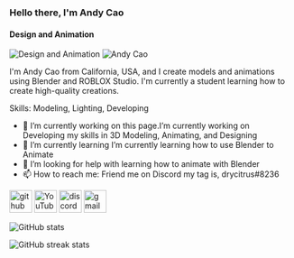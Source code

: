 ### Hello there, I'm Andy Cao
#### Design and Animation
![Design and Animation](https://blogger.googleusercontent.com/img/b/R29vZ2xl/AVvXsEhce3Z1XmWckeiw1bicBWCaJUkkDuk6Hik9FpYu9ZvJq9mMwJnKHVC0Wgf58l2bMIeTwv9cnGwA8-QsKzCWwcehEA3Vk3-kSbLsQA7FlBhLBQPgo80e-rw1aF7ZOfd1ncSX_muvCnro9NJwyFGCzy-p07WykOwwchRQoa2Hr14i0QnCJQNoM14Dn6Sv/w515-h214/Drawing-25.sketchpad.png)
![Andy Cao](https://user-images.githubusercontent.com/103854644/163737624-04778709-ece9-4c41-b84c-a4b6b80e490d.gif)

I'm Andy Cao from California, USA, and I create models and animations using Blender and ROBLOX Studio. I'm currently a student learning how to create high-quality creations. 

Skills: Modeling, Lighting, Developing

- 🔭 I’m currently working on this page.I’m currently working on Developing my skills in 3D Modeling, Animating, and Designing  
- 🌱 I’m currently learning I’m currently learning how to use Blender to Animate 
- 🤔 I’m looking for help with learning how to animate with Blender 
- 📫 How to reach me: Friend me on Discord my tag is, drycitrus#8236 


[<img src='https://cdn.jsdelivr.net/npm/simple-icons@3.0.1/icons/github.svg' alt='github' height='40'>](https://github.com/Drycitrus)  [<img src='https://cdn.jsdelivr.net/npm/simple-icons@3.0.1/icons/youtube.svg' alt='YouTube' height='40'>](https://www.youtube.com/channel/https://www.youtube.com/channel/UC0EOHhRAcZFUue35y9fQdwg)  [<img src='https://cdn.jsdelivr.net/npm/simple-icons@3.0.1/icons/discord.svg' alt='discord' height='40'>](drycitrus#8236)  [<img src='https://cdn.jsdelivr.net/npm/simple-icons@3.0.1/icons/gmail.svg' alt='gmail' height='40'>](Twiceconfigure@gmail.com)  

![GitHub stats](https://github-readme-stats.vercel.app/api?username=Drycitrus&show_icons=true)  

![GitHub streak stats](https://github-readme-streak-stats.herokuapp.com/?user=Drycitrus)  

